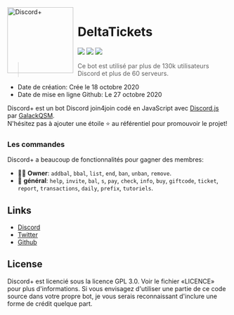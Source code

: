 <img width="150" height="150" align="left" style="float: left; margin: 0 10px 0 0;" alt="Discord+" src="https://cdn.discordapp.com/attachments/767084365451886662/770649088667811861/avatar.png">  

# DeltaTickets

[![](https://img.shields.io/discord/761541041152983050.svg?logo=discord&colorB=7289DA)](https://discord.gg/v7FPMPc)
[![](https://img.shields.io/badge/discord.js-v12.0.0--dev-blue.svg?logo=npm)](https://github.com/discordjs)
[![](https://img.shields.io/badge/paypal-donate-blue.svg)](https://www.paypal.com/paypalme/DeltaBot)

> Ce bot est utilisé par plus de 130k utilisateurs Discord et plus de 60 serveurs.

* Date de création: Crée le 18 octobre 2020
* Date de mise en ligne Github: Le 27 octobre 2020

Discord+ est un bot Discord join4join codé en JavaScript avec [Discord.js](https://discord.js.org) par [GalackQSM](https://github.com/GalackQSM).  
N'hésitez pas à ajouter une étoile ⭐ au référentiel pour promouvoir le projet!

### Les commandes

Discord+ a beaucoup de fonctionnalités pour gagner des membres:

*   👩‍💼 **Owner**: `addbal`, `bbal`, `list`, `end`, `ban`, `unban`, `remove`. 
*   📔 **général**: `help`, `invite`, `bal`, `s`, `pay`, `check`, `info`, `buy`, `giftcode`, `ticket`, `report`, `transactions`, `daily`, `prefix`, `tutoriels`.

## Links

*   [Discord](https://discord.gg/v7FPMPc)
*   [Twitter](https://twitter.com/DeltaBotInc)
*   [Github](https://github.com/GalackQSM)

## License

Discord+ est licencié sous la licence GPL 3.0. Voir le fichier «LICENCE» pour plus d'informations. Si vous envisagez d'utiliser une partie de ce code source dans votre propre bot, je vous serais reconnaissant d'inclure une forme de crédit quelque part.

